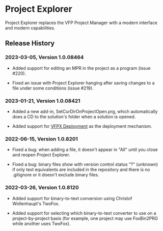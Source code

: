 # Project Explorer

Project Explorer replaces the VFP Project Manager with a modern interface and modern capabilities.

## Release History

### 2023-03-05, Version 1.0.08464

* Added support for editing an MPR in the project as a program (issue #220).

* Fixed an issue with Project Explorer hanging after saving changes to a file under some conditions (issue #219).

### 2023-01-21, Version 1.0.08421

* Added a new add-in, SetCurDirOnProjectOpen.prg, which automatically does a CD to the solution's folder when a solution is opened.

* Added support for [VFPX Deployment](https://github.com/VFPX/VFPXDeployment) as the deployment mechanism.

### 2022-06-15, Version 1.0.8201

* Fixed a bug: when adding a file, it doesn't appear in "All" until you close and reopen Project Explorer.

* Fixed a bug: binary files show with version control status "?" (unknown) if only text equivalents are included in the repository and there is no .gitignore or it doesn't exclude binary files.

### 2022-03-26, Version 1.0.8120

* Added support for binary-to-text conversion using Christof Wollenhaupt's TwoFox.

* Added support for selecting which binary-to-text converter to use on a project-by-project basis (for example, one project may use FoxBin2PRG while another uses TwoFox).
